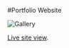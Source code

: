 #Portfolio Website

![Gallery](https://i.ibb.co/d5HNpzz/portfolio-screenshot.png)

[Live site view](https://choyon15-portfolio.netlify.app/).

